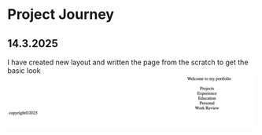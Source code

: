 # Project Journey

## 14.3.2025

I have created new layout and written the page from the scratch to get the basic look
![alt text](imageNotes/image.png)